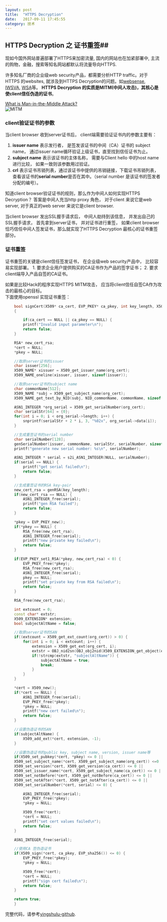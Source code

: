```yaml
---
layout: post
title:  "HTTPS Decryption"
date:   2017-09-11 17:45:55
category: 技术
---
```

## HTTPS Decryption 之 证书重签##
现如今国外网站普遍部署了HTTPS来加密流量, 国内的网站也在加紧部署中, 主流的购物，金融，搜索等知名网站都默认将流量导向HTTPS.

许多知名厂商的企业级web security产品，都需要分析HTTP traffic。对于HTTPS 的websites, 就涉及到HTTPS Decryption的问题。如[websense](https://www.websense.com/content/support/library/web/hosted/admin_guide/ssl_enable.aspx), [IWSVA](https://docs.trendmicro.com/all/ent/iwsva/v5.5/en-us/iwsva_5.5_olh/about_https_decryption.htm), [WSA](https://www.cisco.com/c/en/us/support/docs/security/web-security-appliance/117792-technote-wsa-00.html)等。  **HTTPS Decryption 的实质是MITM(中间人攻击)，其核心是使client信任伪造的证书**。

[What is Man-in-the-Middle Attack?](https://securebox.comodo.com/ssl-sniffing/man-in-the-middle-attack/)   
![MITM](https://securebox.comodo.com/theme/images/man-in-the-middle-attack.png)

### client验证证书的参数 ###
当client browser 收到server证书后， client端需要验证证书内的参数主要有：   

1. **issuer name**
表示发行者， 是签发该证书的中间（CA）证书的 subject name， 通过issuer name循环验证上级证书，直至找到信任证书为止。
2. **subject name**
表示该证书的主体名称， 需要与Client hello 中的host name进行比较， 如果一致则该参数用过验证。
3. **crl**
表示证书吊销列表，通过该证书中提供的吊销链接，下载证书吊销列表， 查看该证书的**serial number**是否在其中。（serial number 是该证书的签发者分配的编号）。

知道client browser验证证书的规则，那么作为中间人如何实现HTTPS Decryption？
答案是中间人充当http proxy 角色， 对于client 来说它是web server, 对于真正的web server 来说它是client browser.

当client browser 发出SSL握手请求后， 中间人劫持到该信息， 并发出自己的SSL握手请求， 首先拿到server证书， 并对证书进行重签， 如果client browser恰巧信任中间人签发证书，那么就实现了HTTPS Decryption 最核心的证书重签部分。

### 证书重签 ###
证书重签的关键是client信任签发证书， 在企业级web security产品中， 比较容易实现部署。 1. 要求企业用户提供购买的CA证书作为产品的签字证书； 2. 要求client端导入产品自签的CA证书。

如果是比较Hack的程序实现HTTPS MITM攻击， 应当将client信任自签CA作为攻击的最核心的目标。  
下面使用openssl 实现证书重签：

```cpp
    bool signCert(X509* ca_cert, EVP_PKEY* ca_pkey, int key_length, X509* org_cert, X509** cert, EVP_PKEY** pkey)   
    {

    	if(ca_cert == NULL || ca_pkey == NULL) {
    	printf("Invalid input parameter\n");
   		return false;
    }

    RSA* new_cert_rsa;
    *cert = NULL;
    *pkey = NULL;

    //取原server证书的issuer
    char issuer[256];
    X509_NAME* xissuer = X509_get_issuer_name(org_cert);
    X509_NAME_oneline(xissuer, issuer, sizeof(issuer));

    //取原server证书的subject name
    char commonName[512];
    X509_NAME *subj = X509_get_subject_name(org_cert);
    X509_NAME_get_text_by_NID(subj, NID_commonName, commonName, sizeof(commonName));

    ASN1_INTEGER *org_serial = X509_get_serialNumber(org_cert);
    char serialStr[64] = {0};
    for(int i = 0; i < org_serial->length; i++) {
    	snprintf(serialStr + 2 * i, 3, "%02x", org_serial->data[i]);
    }

    //生成重签证书的serial number
    char serialNumber[128];
    genSerialNumber(issuer, commonName, serialStr, serialNumber, sizeof(serialNumber));
    printf("generate new serial number: %s\n", serialNumber);

    ASN1_INTEGER * serial = s2i_ASN1_INTEGER(NULL, serialNumber);
    if(serial == NULL) {
    	printf("get serial failed\n");
    	return false;
    }

    //生成重签证书的RSA key-pair
    new_cert_rsa = genRSA(key_length);
    if(new_cert_rsa == NULL) {
    	ASN1_INTEGER_free(serial);
    	printf("gen RSA failed");
    	return false;
    }

    *pkey = EVP_PKEY_new();
    if(*pkey == NULL) {
    	RSA_free(new_cert_rsa);
    	ASN1_INTEGER_free(serial);
    	printf("new private key failed\n");
    	return false;
    }

    if(EVP_PKEY_set1_RSA(*pkey, new_cert_rsa) < 0) {
    	EVP_PKEY_free(*pkey);
    	RSA_free(new_cert_rsa);
    	ASN1_INTEGER_free(serial);
    	pkey == NULL;
    	printf("set private key from RSA failed\n");
    	return false;
    }

    RSA_free(new_cert_rsa);

    int extcount = 0;
    const char* extstr;
    X509_EXTENSION* extension;
    bool subjectAltName = false;

    //取原server证书的SAN
    if((extcount = X509_get_ext_count(org_cert)) > 0) {
    	for(int i = 0; i < extcount; i++) {
    		extension = X509_get_ext(org_cert, i);
    		extstr = OBJ_nid2sn(OBJ_obj2nid(X509_EXTENSION_get_object(extension)));
    		if(!strcmp(extstr, "subjectAltName")) {
    			subjectAltName = true;
    			break;
    		}
   		}
    }

    *cert = X509_new();
    if(*cert == NULL) {
    	ASN1_INTEGER_free(serial);
    	EVP_PKEY_free(*pkey);
    	*pkey = NULL;
    	printf("new cert failed\n");
    	return false;
    }

    //设置伪造证书的SAN
    if(subjectAltName) {
    	X509_add_ext(*cert, extension, -1);
    }

    //设置伪造证书的public key, subject name, version, issuer name等
    if(X509_set_pubkey(*cert, *pkey) <= 0 ||
    X509_set_subject_name(*cert, X509_get_subject_name(org_cert)) <=0 ||
    X509_set_version(*cert, X509_get_version(ca_cert)) <= 0 ||
    X509_set_issuer_name(*cert, X509_get_subject_name(ca_cert)) <= 0 ||
    X509_set_notBefore(*cert, X509_get_notBefore(ca_cert)) <= 0 ||
    X509_set_notAfter(*cert, X509_get_notAfter(ca_cert)) <= 0 ||
    X509_set_serialNumber(*cert, serial) <= 0) {

    	ASN1_INTEGER_free(serial);
    	EVP_PKEY_free(*pkey);
    	*pkey = NULL;

    	X509_free(*cert);
    	*cert = NULL;
    	printf("set cert values failed\n");
    	return false;
    }

    ASN1_INTEGER_free(serial);

    //使用CA 签伪造证书
    if(X509_sign(*cert, ca_pkey, EVP_sha256()) <= 0) {
    	EVP_PKEY_free(*pkey);
    	*pkey = NULL;

    	X509_free(*cert);
    	*cert = NULL;
    	printf("sign cert failed\n");
    	return false;
    }

    return true;
    }

```  

完整代码，请参考[yingshulu-github](https://github.com/YingshuLu).
